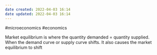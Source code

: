 ```yaml
---
date created: 2022-04-03 16:14
date updated: 2022-04-03 16:14
---
```


#microeconomics #economics

Market equilibrium is where the quantity demanded = quantity supplied.
When the demand curve or supply curve shifts. It also causes the market equilibrium to shift 

